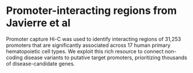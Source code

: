 # Promoter-interacting regions from Javierre et al

Promoter capture Hi-C was used to identify interacting regions of 31,253 promoters that are significantly associated across 17 human primary hematopoietic cell types. We exploit this rich resource to connect non-coding disease variants to putative target promoters, prioritizing thousands of disease-candidate genes.